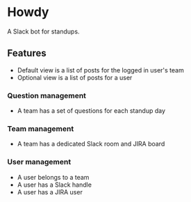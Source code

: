 # Howdy

A Slack bot for standups.


## Features

- Default view is a list of posts for the logged in user's team
- Optional view is a list of posts for a user

### Question management

- A team has a set of questions for each standup day

### Team management

- A team has a dedicated Slack room and JIRA board

### User management

- A user belongs to a team
- A user has a Slack handle
- A user has a JIRA user
